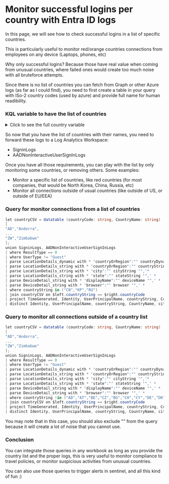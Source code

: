 # Monitor successful logins per country with Entra ID logs

In this page, we will see how to check successful logins in a list of specific countries.

This is particularly useful to monitor red/orange countries connections from employees on any device (Laptops, phones, etc)

Why only successful logins? Because those have real value when coming from unusual countries, where failed ones would create too much noise with all bruteforce attempts.

Since there is no list of countries you can fetch from Graph or other Azure logs (as far as I could find), you need to first create a table in your query with ISo-2 country codes (used by azure) and provide full name for human readibility.

### KQL variable to have the list of countries
<details>

<summary> Click to see the full country variable</summary>


```csharp
let countryCSV = datatable (countryCode: string, CountryName: string)  
[ 
"AD","Andorra", 
"AE","United Arab Emirates", 
"AF","Afghanistan", 
"AG","Antigua and Barbuda", 
"AI","Anguilla", 
"AL","Albania", 
"AM","Armenia", 
"AO","Angola", 
"AQ","Antarctica", 
"AR","Argentina", 
"AS","American Samoa", 
"AT","Austria", 
"AU","Australia", 
"AW","Aruba", 
"AX","Åland Islands", 
"AZ","Azerbaijan", 
"BA","Bosnia and Herzegovina", 
"BB","Barbados", 
"BD","Bangladesh", 
"BE","Belgium", 
"BF","BurkinaFaso", 
"BG","Bulgaria", 
"BH","Bahrain", 
"BI","Burundi", 
"BJ","Benin", 
"BL","Saint Barthélemy", 
"BM","Bermuda", 
"BN","BruneiDarussalam", 
"BO","Bolivia(PlurinationalStateof)", 
"BQ","Bonaire,SintEustatius and Saba", 
"BR","Brazil", 
"BS","Bahamas", 
"BT","Bhutan", 
"BV","Bouvet Island", 
"BW","Botswana", 
"BY","Belarus", 
"BZ","Belize", 
"CA","Canada", 
"CC","Cocos(Keeling) Islands", 
"CD",",Democratic Republic of the Congo", 
"CF","Central African Republic", 
"CG","Congo", 
"CH","Switzerland", 
"CI","Côte d'Ivoire", 
"CK","Cook Islands", 
"CL","Chile", 
"CM","Cameroon", 
"CN","China", 
"CO","Colombia", 
"CR","CostaRica", 
"CU","Cuba", 
"CV","CaboVerde", 
"CW","Curaçao", 
"CX","Christmas Island", 
"CY","Cyprus", 
"CZ","Czechia", 
"DE","Germany", 
"DJ","Djibouti", 
"DK","Denmark", 
"DM","Dominica", 
"DO","Dominican Republic", 
"DZ","Algeria", 
"EC","Ecuador", 
"EE","Estonia", 
"EG","Egypt", 
"EH","WesternSahara", 
"ER","Eritrea", 
"ES","Spain", 
"ET","Ethiopia", 
"FI","Finland", 
"FJ","Fiji", 
"FK","Falkland Islands(Malvinas)", 
"FM","Micronesia (FederatedStatesof)", 
"FO","Faroe Islands", 
"FR","France", 
"GA","Gabon", 
"GB","United Kingdom of Great Britain and Northern Ireland", 
"GD","Grenada", 
"GE","Georgia", 
"GF","French Guiana", 
"GG","Guernsey", 
"GH","Ghana", 
"GI","Gibraltar", 
"GL","Greenland", 
"GM","Gambia", 
"GN","Guinea", 
"GP","Guadeloupe", 
"GQ","Equatorial Guinea", 
"GR","Greece", 
"GS","South Georgia and the South Sandwich Islands", 
"GT","Guatemala", 
"GU","Guam", 
"GW","Guinea-Bissau", 
"GY","Guyana", 
"HK","HongKong", 
"HM","Heard Island and McDonald Islands", 
"HN","Honduras", 
"HR","Croatia", 
"HT","Haiti", 
"HU","Hungary", 
"ID","Indonesia", 
"IE","Ireland", 
"IL","Israel", 
"IM","IsleofMan", 
"IN","India", 
"IO","British IndianOcean Territory", 
"IQ","Iraq", 
"IR","Iran", 
"IS","Iceland", 
"IT","Italy", 
"JE","Jersey", 
"JM","Jamaica", 
"JO","Jordan", 
"JP","Japan", 
"KE","Kenya", 
"KG","Kyrgyzstan", 
"KH","Cambodia", 
"KI","Kiribati", 
"KM","Comoros", 
"KN","Saint Kitts and Nevis", 
"KP","North Korea", 
"KR","South Korea", 
"KW","Kuwait", 
"KY","Cayma nIslands", 
"KZ","Kazakhstan", 
"LA","Lao People's Democratic Republic", 
"LB","Lebanon", 
"LC","Saint AlertLucia", 
"LI","Liechtenstein", 
"LK","Sri Lanka", 
"LR","Liberia", 
"LS","Lesotho", 
"LT","Lithuania", 
"LU","Luxembourg", 
"LV","Latvia", 
"LY","Libya", 
"MA","Morocco", 
"MC","Monaco", 
"MD","Moldova", 
"ME","Montenegro", 
"MF","SaintMartin (Frenchpart)", 
"MG","Madagascar", 
"MH","Marshall Islands", 
"MK","North Macedonia", 
"ML","Mali", 
"MM","Myanmar", 
"MN","Mongolia", 
"MO","Macao", 
"MP","Northern Mariana Islands", 
"MQ","Martinique", 
"MR","Mauritania", 
"MS","Montserrat", 
"MT","Malta", 
"MU","Mauritius", 
"MV","Maldives", 
"MW","Malawi", 
"MX","Mexico", 
"MY","Malaysia", 
"MZ","Mozambique", 
"NA","Namibia", 
"NC","New Caledonia", 
"NE","Niger", 
"NF","Norfolk Island", 
"NG","Nigeria", 
"NI","Nicaragua", 
"NL","Netherlands", 
"NO","Norway", 
"NP","Nepal", 
"NR","Nauru", 
"NU","Niue", 
"NZ","New Zealand", 
"OM","Oman", 
"PA","Panama", 
"PE","Peru", 
"PF","French Polynesia", 
"PG","Papua New Guinea", 
"PH","Philippines", 
"PK","Pakistan", 
"PL","Poland", 
"PM","Saint Pierre and Miquelon", 
"PN","Pitcairn", 
"PR","Puerto Rico", 
"PS","Palestine", 
"PT","Portugal", 
"PW","Palau", 
"PY","Paraguay", 
"QA","Qatar", 
"RE","Réunion", 
"RO","Romania", 
"RS","Serbia", 
"RU","Russian Federation", 
"RW","Rwanda", 
"SA","Saudi Arabia", 
"SB","Solomon Islands", 
"SC","Seychelles", 
"SD","Sudan", 
"SE","Sweden", 
"SG","Singapore", 
"SH","SaintHelena, Ascension and Tristanda Cunha", 
"SI","Slovenia", 
"SJ","Svalbard and JanMayen", 
"SK","Slovakia", 
"SL","Sierra Leone", 
"SM","San Marino", 
"SN","Senegal", 
"SO","Somalia", 
"SR","Suriname", 
"SS","SouthSudan", 
"ST","Sao Tome and Principe", 
"SV","El Salvador", 
"SX","Sint Maarten(Dutchpart)", 
"SY","Syrian Arab Republic", 
"SZ","Eswatini", 
"TC","TurksandCaicosIslands", 
"TD","Chad", 
"TF","French Southern Territories", 
"TG","Togo", 
"TH","Thailand", 
"TJ","Tajikistan", 
"TK","Tokelau", 
"TL","Timor-Leste", 
"TM","Turkmenistan", 
"TN","Tunisia", 
"TO","Tonga", 
"TR","Türkiye", 
"TT","Trinidad and Tobago", 
"TV","Tuvalu", 
"TW","Taiwan", 
"TZ","Tanzania", 
"UA","Ukraine", 
"UG","Uganda", 
"UM","United States Minor Outlying Islands", 
"US","United States of America", 
"UY","Uruguay", 
"UZ","Uzbekistan", 
"VA","Vatican", 
"VC","Saint Vincent and the Grenadines", 
"VE","Venezuela", 
"VG","Virgin Islands(British)", 
"VI","Virgin Islands(U.S.)", 
"VN","VietNam", 
"VU","Vanuatu", 
"WF","Wallis and Futuna",
"WS","Samoa",
"YE","Yemen", 
"YT","Mayotte", 
"ZA","South Africa", 
"ZM","Zambia", 
"ZW","Zimbabwe" 
]; 
```
</details>

So now that you have the list of countries with their names, you need to forward these logs to a Log Analytics Workspace:
- SigninLogs
- AADNonInteractiveUserSignInLogs

Once you have all those requirements, you can play with the list by only monitoring some countries, or removing others.
Some examples:
- Monitor a specific list of countries, like red countries (for most companies, that would be North Korea, China, Russia, etc)
- Monitor all connections outside of usual countries (like outside of US, or outside of EU/EEA)

### Query for monitor connections from a list of countries

```csharp
let countryCSV = datatable (countryCode: string, CountryName: string)  
[ 
"AD","Andorra", 
...
"ZW","Zimbabwe" 
]; 
union SigninLogs, AADNonInteractiveUserSignInLogs 
| where ResultType == 0 
| where UserType != "Guest" 
| parse LocationDetails_dynamic with * 'countryOrRegion":"' countryDynamic '",' * 
| parse LocationDetails_string with * 'countryOrRegion":"' countryString '",' * 
| parse LocationDetails_string with * 'city":"' cityString '",'* 
| parse LocationDetails_string with * 'state":"' stateString '",' * 
| parse DeviceDetail_string with * 'displayName":"' deviceName '",' * 
| parse DeviceDetail_string with * 'browser":"' browser '",' * 
| where countryString in ("CN","KP","RU") 
| join countryCSV on $left.countryString == $right.countryCode 
| project TimeGenerated, Identity, UserPrincipalName, countryString, CountryName, IPAddress, cityString, stateString, deviceName, browser 
| distinct Identity, UserPrincipalName, countryString, CountryName, cityString, stateString, TimeGenerated, deviceName, browser 
```

### Query to monitor all connections outside of a country list

```csharp
let countryCSV = datatable (countryCode: string, CountryName: string)  
[ 
"AD","Andorra", 
...
"ZW","Zimbabwe" 
]; 
union SigninLogs, AADNonInteractiveUserSignInLogs 
| where ResultType == 0 
| where UserType != "Guest" 
| parse LocationDetails_dynamic with * 'countryOrRegion":"' countryDynamic '",' * 
| parse LocationDetails_string with * 'countryOrRegion":"' countryString '",' * 
| parse LocationDetails_string with * 'city":"' cityString '",'* 
| parse LocationDetails_string with * 'state":"' stateString '",' * 
| parse DeviceDetail_string with * 'displayName":"' deviceName '",' * 
| parse DeviceDetail_string with * 'browser":"' browser '",' * 
| where countryString !in ("AD","AT","BE","CZ","BG","CH","CY","DE","DK","ES","EE","FO","FI","FR","GB","GG","GL","GR","HR","HU","IE","IS","IT","JE","LT","LU","LV","MC","NL","NO","PL","PT","SE","SI","SK","VA","") 
| join countryCSV on $left.countryString == $right.countryCode 
| project TimeGenerated, Identity, UserPrincipalName, countryString, CountryName, IPAddress, cityString, stateString, deviceName, browser 
| distinct Identity, UserPrincipalName, countryString, CountryName, cityString, stateString, TimeGenerated, deviceName, browser 
```

You may note that in this case, you should also exclude "" from the query because it will create a lot of noise that you cannot use.

### Conclusion

You can integrate those queries in any workbook as long as you provide the country list and the proper logs, this is very useful to monitor compliance to travel policies, or monitor suspicious activities from unusual countries.

You can also use those queries to trigger alerts in sentinel, and all this kind of fun :)

